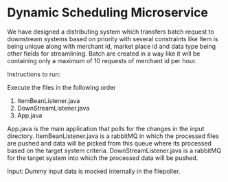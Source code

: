 # Dynamic Scheduling Microservice

We have designed a distributing system which transfers batch request to downstream systems based on priority with several constraints like Item is being unique along with merchant id, market place id and data type being other fields for streamlining. Batch are created in a way like it will be containing only a maximum of 10 requests of merchant id per hour.

Instructions to run:

Execute the files in the following order
1) ItemBeanListener.java 
2) DownStreamListener.java
3) App.java

App.java is the main application that polls for the changes in the input directory. 
ItemBeanListener.java is a rabbitMQ in which the processed files are pushed and data will be picked from this queue where its processed based on the target system criteria.
DownStreamListener.java is a rabbitMQ for the target system into which the processed data will be pushed.

Input:
Dummy input data is mocked internally in the filepoller.

